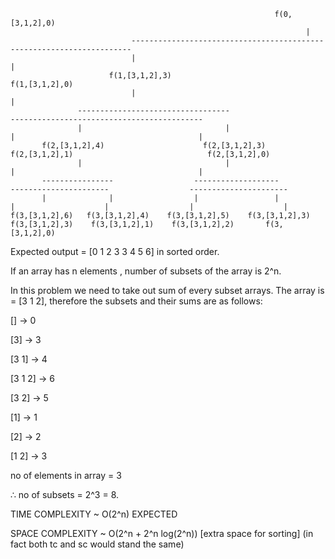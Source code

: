                                                                f(0,[3,1,2],0)
                                                                      |
                               ----------------------------------------------------------------------
                               |                                                                    |
                          f(1,[3,1,2],3)                                                    f(1,[3,1,2],0)
                               |                                                                    |
                   ----------------------------------                                 -------------------------------------------   
                   |                                |                                 |                                         | 
           f(2,[3,1,2],4)                      f(2,[3,1,2],3)                  f(2,[3,1,2],1)                              f(2,[3,1,2],0)     
                   |                                |                                 |                                         |
           ----------------                  -------------------             ----------------------                  ----------------------    
           |              |                  |                 |             |                    |                  |                    |
    f(3,[3,1,2],6)   f(3,[3,1,2],4)    f(3,[3,1,2],5)    f(3,[3,1,2],3)   f(3,[3,1,2],3)    f(3,[3,1,2],1)    f(3,[3,1,2],2)       f(3,[3,1,2],0)
Expected output = [0 1 2 3 3 4 5 6]
in sorted order.

If an array has n elements , number of subsets of the array is 2^n.

In this problem we need to take out sum of every subset arrays.
The array is = [3 1 2], therefore the subsets and their sums are as follows:

[] -> 0

[3] -> 3

[3 1] -> 4

[3 1 2] -> 6

[3 2] -> 5

[1] -> 1

[2] -> 2

[1 2] -> 3

no of elements in array = 3

∴ no of subsets = 2^3 = 8.

TIME COMPLEXITY ~ O(2^n) EXPECTED

SPACE COMPLEXITY ~ O(2^n + 2^n log(2^n))
[extra space for sorting] (in fact both tc and sc would stand the same)